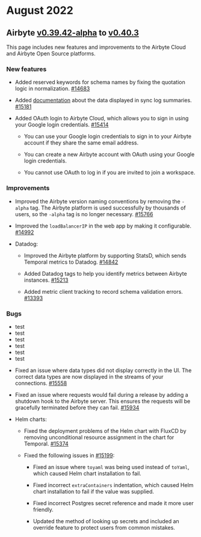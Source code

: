 # August 2022
## Airbyte [v0.39.42-alpha](https://github.com/airbytehq/airbyte/releases/tag/v0.39.42-alpha) to [v0.40.3](https://github.com/airbytehq/airbyte/releases/tag/v0.40.3)

This page includes new features and improvements to the Airbyte Cloud and Airbyte Open Source platforms.

### New features
* Added reserved keywords for schema names by fixing the quotation logic in normalization. [#14683](https://github.com/airbytehq/airbyte/pull/14683)

* Added [documentation](https://docs.airbyte.com/cloud/managing-airbyte-cloud/review-sync-summary) about the data displayed in sync log summaries. [#15181](https://github.com/airbytehq/airbyte/pull/15181)

* Added OAuth login to Airbyte Cloud, which allows you to sign in using your Google login credentials. [#15414](https://github.com/airbytehq/airbyte/pull/15414)

    * You can use your Google login credentials to sign in to your Airbyte account if they share the same email address.  

    * You can create a new Airbyte account with OAuth using your Google login credentials. 

    * You cannot use OAuth to log in if you are invited to join a workspace.

### Improvements
* Improved the Airbyte version naming conventions by removing the `-alpha` tag. The Airbyte platform is used successfully by thousands of users, so the `-alpha` tag is no longer necessary. [#15766](https://github.com/airbytehq/airbyte/pull/15766)

* Improved the `loadBalancerIP` in the web app by making it configurable. [#14992](https://github.com/airbytehq/airbyte/pull/14992)

* Datadog:

    * Improved the Airbyte platform by supporting StatsD, which sends Temporal metrics to Datadog. [#14842](https://github.com/airbytehq/airbyte/pull/14842)

    * Added Datadog tags to help you identify metrics between Airbyte instances. [#15213](https://github.com/airbytehq/airbyte/pull/15213) 

    * Added metric client tracking to record schema validation errors. [#13393](https://github.com/airbytehq/airbyte/pull/13393)

### Bugs
- test
- test
- test
- test
- test
- test
* Fixed an issue where data types did not display correctly in the UI. The correct data types are now displayed in the streams of your connections. [#15558](https://github.com/airbytehq/airbyte/pull/15558)

* Fixed an issue where requests would fail during a release by adding a shutdown hook to the Airbyte server. This ensures the requests will be gracefully terminated before they can fail. [#15934](https://github.com/airbytehq/airbyte/pull/15934)

* Helm charts:

    * Fixed the deployment problems of the Helm chart with FluxCD by removing unconditional resource assignment in the chart for Temporal. [#15374](https://github.com/airbytehq/airbyte/pull/15374)

    * Fixed the following issues in [#15199](https://github.com/airbytehq/airbyte/pull/15199):

        * Fixed an issue where `toyaml` was being used instead of `toYaml`, which caused Helm chart installation to fail.

        * Fixed incorrect `extraContainers` indentation, which caused Helm chart installation to fail if the value was supplied.

        * Fixed incorrect Postgres secret reference and made it more user friendly.

        * Updated the method of looking up secrets and included an override feature to protect users from common mistakes.
